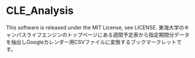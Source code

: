 CLE_Analysis
======================
This software is released under the MIT License, see LICENSE.
東海大学のキャンパスライフエンジンのトップページにある週間予定表から指定期間分データを抽出しGoogleカレンダー用CSVファイルに変換するブックマークレットです。
